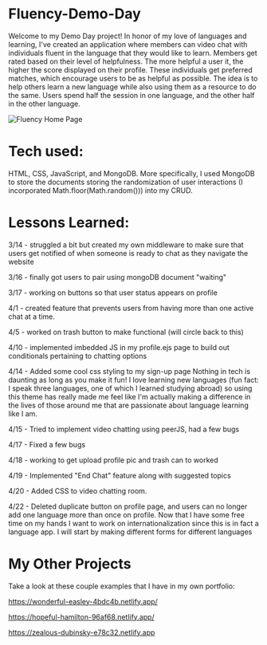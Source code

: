 # Fluency-Demo-Day

Welcome to my Demo Day project! In honor of my love of languages and learning, I've created an application where members can video chat with individuals fluent in the language that they would like to learn. Members get rated based on their level of helpfulness. The more helpful a user it, the higher the score displayed on their profile. These individuals get preferred matches, which encourage users to be as helpful as possible. The idea is to help others learn a new language while also using them as a resource to do the same. Users spend half the session in one language, and the other half in the other language.

![Fluency Home Page](background2.jpg)

# Tech used:
HTML, CSS, JavaScript, and MongoDB. More specifically, I used MongoDB to store the documents storing the randomization of user interactions (I incorporated Math.floor(Math.random())) into my CRUD.



# Lessons Learned:

3/14 - struggled a bit but created my own middleware to make sure that users get notified of when someone is ready to chat as they navigate the website

3/16 - finally got users to pair using mongoDB document "waiting"

3/17 - working on buttons so that user status appears on profile

4/1 - created feature that prevents users from having more than one active chat at a time.

4/5 - worked on trash button to make functional (will circle back to this)

4/10 - implemented imbedded JS in my profile.ejs page to build out conditionals pertaining to chatting options

4/14 - Added some cool css styling to my sign-up page
Nothing in tech is daunting as long as you make it fun! I love learning new languages (fun fact: I speak three languages, one of which I learned studying abroad) so using this theme has really made me feel like I'm actually making a difference in the lives of those around me that are passionate about language learning like I am.

4/15 - Tried to implement video chatting using peerJS, had a few bugs

4/17 - Fixed a few bugs


4/18 - working to get upload profile pic and trash can to worked


4/19 - Implemented "End Chat" feature along with suggested topics

4/20 - Added CSS to video chatting room.


4/22 - Deleted duplicate button on profile page, and users can no longer add one language more than once on profile. Now that I have some free time on my hands I want to work on internationalization since this is in fact a language app. I will start by making different forms for different languages


# My Other Projects
Take a look at these couple examples that I have in my own portfolio:

https://wonderful-easley-4bdc4b.netlify.app/

https://hopeful-hamilton-96af68.netlify.app/

https://zealous-dubinsky-e78c32.netlify.app
